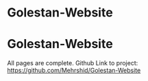 # Golestan-Website
# Golestan-Website
All pages are complete.
Github Link to project: https://github.com/Mehrshid/Golestan-Website